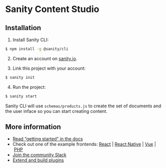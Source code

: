 # Sanity Content Studio

## Installation

1. Install Sanity CLI:

```bash
$ npm install -g @sanity/cli
```

2. Create an account on [sanity.io](https://sanity.io).

3. Link this project with your account:

```bash
$ sanity init
```

4. Run the project:

```bash
$ sanity start
```

Sanity CLI will use `schemas/products.js` to create the set of documents and the user inface so you can start creating content.

## More information

- [Read “getting started” in the docs](https://www.sanity.io/docs/introduction/getting-started?utm_source=readme)
- Check out one of the example frontends: [React](https://github.com/sanity-io/example-frontend-next-js) | [React Native](https://github.com/sanity-io/example-app-react-native) | [Vue](https://github.com/sanity-io/example-frontend-vue-js) | [PHP](https://github.com/sanity-io/example-frontend-silex-twig)
- [Join the community Slack](https://slack.sanity.io/?utm_source=readme)
- [Extend and build plugins](https://www.sanity.io/docs/content-studio/extending?utm_source=readme)
